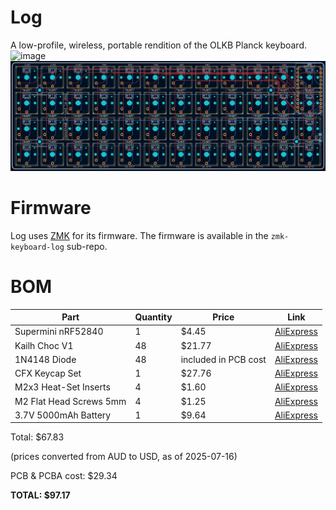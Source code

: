 # Log
A low-profile, wireless, portable rendition of the OLKB Planck keyboard.
![image](img/render2_2.png)
![image](img/pcbv2.2_2.png)

# Firmware
Log uses [ZMK](https://zmk.dev/) for its firmware. The firmware is available in the `zmk-keyboard-log` sub-repo.

# BOM
| Part | Quantity | Price | Link |
| ---- | -------- | ----- | ---- |
| Supermini nRF52840 | 1 | $4.45 | [AliExpress](https://www.aliexpress.com/item/1005007205026373.html) |
| Kailh Choc V1 | 48 | $21.77 | [AliExpress](https://www.aliexpress.com/item/1005004106505158.html) |
| 1N4148 Diode | 48 | included in PCB cost | [AliExpress](https://www.aliexpress.com/item/1005003208856262.html) |
| CFX Keycap Set | 1 | $27.76 | [AliExpress](https://www.aliexpress.com/item/1005005291084816.html) |
| M2x3 Heat-Set Inserts | 4 | $1.60 | [AliExpress](https://www.aliexpress.com/item/1005003582355741.html) |
| M2 Flat Head Screws 5mm | 4 | $1.25 | [AliExpress](https://www.aliexpress.com/item/1005008691176275.html) |
| 3.7V 5000mAh Battery | 1 | $9.64 | [AliExpress](https://www.aliexpress.com/item/1005006877616182.html) |

Total: $67.83

(prices converted from AUD to USD, as of 2025-07-16)

PCB & PCBA cost: $29.34

**TOTAL: $97.17**
